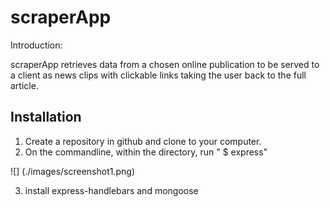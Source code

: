 # scraperApp

Introduction:

scraperApp retrieves data from a chosen online publication to be served to a client as news clips with clickable links taking the user back to the full article.

## Installation

1) Create a repository in github and clone to your computer.
2) On the commandline, within the directory, run " $ express"

![] (./images/screenshot1.png)

3) install express-handlebars and mongoose
